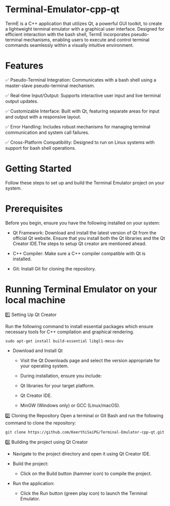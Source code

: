 # Terminal-Emulator-cpp-qt
TermE is a C++ application that utilizes Qt, a powerful GUI toolkit, to create a lightweight terminal emulator with a graphical user interface. Designed for efficient interaction with the bash shell, TermE incorporates pseudo-terminal mechanisms, enabling users to execute and control terminal commands seamlessly within a visually intuitive environment.

# Features

✅ Pseudo-Terminal Integration: Communicates with a bash shell using a master-slave pseudo-terminal mechanism.

✅ Real-time Input/Output: Supports interactive user input and live terminal output updates.

✅ Customizable Interface: Built with Qt, featuring separate areas for input and output with a responsive layout.

✅ Error Handling: Includes robust mechanisms for managing terminal communication and system call failures.

✅ Cross-Platform Compatibility: Designed to run on Linux systems with support for bash shell operations.

# Getting Started

Follow these steps to set up and build the Terminal Emulator project on your system.

# Prerequisites

Before you begin, ensure you have the following installed on your system:

  - Qt Framework: Download and install the latest version of Qt from the official Qt website. Ensure that you install both the Qt libraries and the Qt Creator IDE.The steps to setup Qt creator are mentioned ahead.
  
  - C++ Compiler: Make sure a C++ compiler compatible with Qt is installed.
  
  - Git: Install Git for cloning the repository.

# Running Terminal Emulator on your local machine

1️⃣ Setting Up Qt Creator

Run the following command to install essential packages which ensure necessary tools for C++ compilation and graphical rendering.

    sudo apt-get install build-essential libgl1-mesa-dev

  - Download and Install Qt
   
      - Visit the Qt Downloads page and select the version appropriate for your operating system.
        
      - During installation, ensure you include:
   
      - Qt libraries for your target platform.
            
      - Qt Creator IDE.
            
      - MinGW (Windows only) or GCC (Linux/macOS).

2️⃣ Cloning the Repository
Open a terminal or Git Bash and run the following command to clone the repository:

    git clone https://github.com/KeerthiSaiPG/Terminal-Emulator-cpp-qt.git

3️⃣ Building the project using Qt Creator

- Navigate to the project directory and open it using Qt Creator IDE. 

- Build the project:

     - Click on the Build button (hammer icon) to compile the project.
   
- Run the application:
  
     - Click the Run button (green play icon) to launch the Terminal Emulator.
